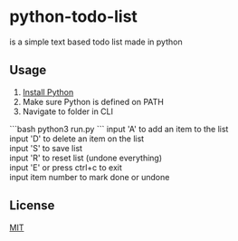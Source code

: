 # python-todo-list

is a simple text based todo list made in python


## Usage

<ol>
  <li><a href="https://www.python.org/">Install Python</a></li>
  <li>Make sure Python is defined on PATH</li>
  <li>Navigate to folder in CLI</li>
</ol>
```bash
python3 run.py
```
input 'A' to add an item to the list<br>
input 'D' to delete an item on the list<br>
input 'S' to save list<br>
input 'R' to reset list (undone everything)<br>
input 'E' or press ctrl+c to exit<br>
input item number to mark done or undone<br>

## License
[MIT](https://choosealicense.com/licenses/mit/)
